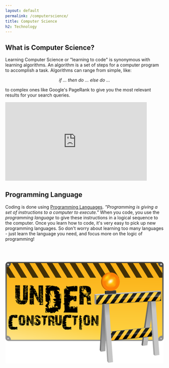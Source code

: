 ```yaml
---
layout: default
permalink: /computerscience/
title: Computer Science
h2: Technology
---
```


<section50>
<h2>What is Computer Science?</h2> 
<div class="section50left">
<p>Learning Computer Science or "learning to code" is synonymous with learning algorithms. An algorithm is a set of steps for a computer program to accomplish a task.  Algorithms can range from simple, like: </p>
<p style="font-style:italic;text-align:center;margin:0;">if ... then do ... else do ...</p>
<p> to complex ones like Google's PageRank to give you the most relevant results for your search queries.</p>
</div>

<div class="section50right">
<iframe src="https://www.youtube.com/embed/CvSOaYi89B4" scrolling="no" allowfullscreen="" width="450" height="250" frameborder="0"><br/></iframe>
</div>

</section50>

<section50>

<h2>Programming Language</h2>

<p>Coding is done using <a href="https://news.codecademy.com/programming-languages/" target="_blank">Programming Languages</a>. <i>"Programming is giving a set of instructions to a computer to execute."</i> When you code, you use the <i>programming language</i> to give these instructions in a logical sequence to the computer. Once you learn how to code, it's very easy to pick up new programming languages. So don't worry about learning too many languages - just learn the language you need, and focus more on the logic of programming!</p>


</section50>

<img class="center" src="/images/ComingSoon.png" style="width:600px; padding-top:50px;">
